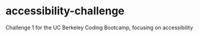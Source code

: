# accessibility-challenge
Challenge 1 for the UC Berkeley Coding Bootcamp, focusing on accessibility 
